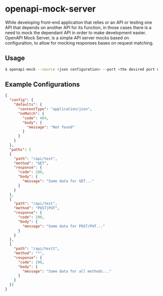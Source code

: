 # openapi-mock-server
While developing front-end application that relies or an API or testing one API that depends on another API for its function,
in those cases there is a need to mock the dependant API in order to make development easier.
OpenAPI Mock Server, is a simple API server mocks based on configuration, to allow for mocking responses bases on request matching.

## Usage
```bash
$ openapi-mock --source <json configuration> --port <the desired port number>
```

## Example Configurations

```json
{
  "config": {
    "defaults": {
      "contentType": "application/json",
      "noMatch": {
        "code": 404,
        "body": {
          "message": "Not found"
        }
      }
    }
  },
  "paths": [
  {
    "path": "/api/test",
    "method": "GET",
    "response": {
      "code": 200,
      "body": {
        "message": "Some data for GET..."
      }
    }
  },
  {
    "path": "/api/test",
    "method": "POST|PUT",
    "response": {
      "code": 200,
      "body": {
        "message": "Some data for POST/PUT..."
      }
    }
  },
  {
    "path": "/api/test2",
    "method": "*",
    "response": {
      "code": 200,
      "body": {
        "message": "Some data for all methods..."
      }
    }
  }]
}
```
